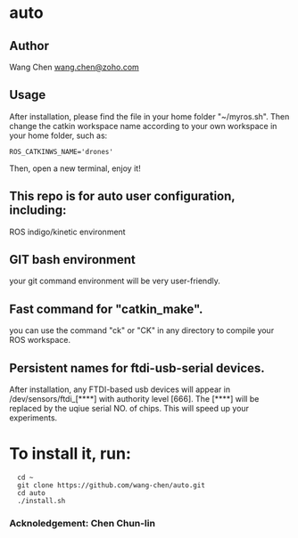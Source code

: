 # auto
## Author
  Wang Chen <wang.chen@zoho.com>

## Usage

  After installation, please find the file in your home folder "~/myros.sh".
  Then change the catkin workspace name according to your own workspace in your home folder, such as:
  
    ROS_CATKINWS_NAME='drones'
    
  Then, open a new terminal, enjoy it!

## This repo is for auto user configuration, including:
  ROS indigo/kinetic environment
## GIT bash environment
  your git command environment will be very user-friendly.
## Fast command for "catkin_make". 
  you can use the command "ck" or "CK" in any directory to compile your ROS workspace.
      
## Persistent names for ftdi-usb-serial devices. 
  After installation, any FTDI-based usb devices will appear in /dev/sensors/ftdi_[\*\*\*\*] with authority level [666].
  The [\*\*\*\*] will be replaced by the uqiue serial NO. of chips.
  This will speed up your experiments.
  
# To install it, run:
      cd ~
      git clone https://github.com/wang-chen/auto.git
      cd auto
      ./install.sh

### Acknoledgement: Chen Chun-lin
